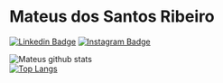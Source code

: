 # Mateus dos Santos Ribeiro
[![Linkedin Badge](https://img.shields.io/badge/linkedin-%230077B5.svg?&style=for-the-badge&logo=linkedin&logoColor=white&link=https://www.linkedin.com/in/mateus-ribeiro-b104a9120/)](https://www.linkedin.com/in/mateus-ribeiro-b104a9120/)
[![Instagram Badge](https://img.shields.io/badge/instagram-%23E4405F.svg?&style=for-the-badge&logo=instagram&logoColor=white&link=https://www.instagram.com/mateus_s_ribeiro/)](https://www.instagram.com/mateus_s_ribeiro/)

![Mateus github stats](https://github-readme-stats.vercel.app/api?username=MateusBCC020&show_icons=true&theme=gruvbox)  
[![Top Langs](https://github-readme-stats.vercel.app/api/top-langs/?username=MateusBCC020&theme=gruvbox)](https://github.com/MateusBCC020)
